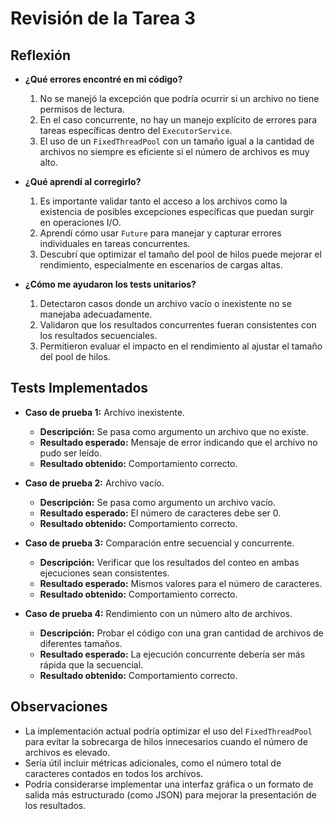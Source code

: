# Revisión de la Tarea 3

## Reflexión
- **¿Qué errores encontré en mi código?**
  1. No se manejó la excepción que podría ocurrir si un archivo no tiene permisos de lectura.
  2. En el caso concurrente, no hay un manejo explícito de errores para tareas específicas dentro del `ExecutorService`.
  3. El uso de un `FixedThreadPool` con un tamaño igual a la cantidad de archivos no siempre es eficiente si el número de archivos es muy alto.

- **¿Qué aprendí al corregirlo?**
  1. Es importante validar tanto el acceso a los archivos como la existencia de posibles excepciones específicas que puedan surgir en operaciones I/O.
  2. Aprendí cómo usar `Future` para manejar y capturar errores individuales en tareas concurrentes.
  3. Descubrí que optimizar el tamaño del pool de hilos puede mejorar el rendimiento, especialmente en escenarios de cargas altas.

- **¿Cómo me ayudaron los tests unitarios?**
  1. Detectaron casos donde un archivo vacío o inexistente no se manejaba adecuadamente.
  2. Validaron que los resultados concurrentes fueran consistentes con los resultados secuenciales.
  3. Permitieron evaluar el impacto en el rendimiento al ajustar el tamaño del pool de hilos.

## Tests Implementados
- **Caso de prueba 1:** Archivo inexistente.
  - **Descripción:** Se pasa como argumento un archivo que no existe.
  - **Resultado esperado:** Mensaje de error indicando que el archivo no pudo ser leído.
  - **Resultado obtenido:** Comportamiento correcto.
  
- **Caso de prueba 2:** Archivo vacío.
  - **Descripción:** Se pasa como argumento un archivo vacío.
  - **Resultado esperado:** El número de caracteres debe ser 0.
  - **Resultado obtenido:** Comportamiento correcto.

- **Caso de prueba 3:** Comparación entre secuencial y concurrente.
  - **Descripción:** Verificar que los resultados del conteo en ambas ejecuciones sean consistentes.
  - **Resultado esperado:** Mismos valores para el número de caracteres.
  - **Resultado obtenido:** Comportamiento correcto.

- **Caso de prueba 4:** Rendimiento con un número alto de archivos.
  - **Descripción:** Probar el código con una gran cantidad de archivos de diferentes tamaños.
  - **Resultado esperado:** La ejecución concurrente debería ser más rápida que la secuencial.
  - **Resultado obtenido:** Comportamiento correcto.

## Observaciones
- La implementación actual podría optimizar el uso del `FixedThreadPool` para evitar la sobrecarga de hilos innecesarios cuando el número de archivos es elevado.
- Sería útil incluir métricas adicionales, como el número total de caracteres contados en todos los archivos.
- Podría considerarse implementar una interfaz gráfica o un formato de salida más estructurado (como JSON) para mejorar la presentación de los resultados.
